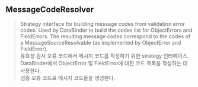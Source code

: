 ## MessageCodeResolver
>Strategy interface for building message codes from validation error codes. Used by DataBinder to build the codes list for ObjectErrors and FieldErrors.
The resulting message codes correspond to the codes of a MessageSourceResolvable (as implemented by ObjectError and FieldError).
><br> 유효성 검사 오류 코드에서 메시지 코드를 작성하기 위한 strategy 인터페이스. DataBinder에서 ObjectError 및 FieldError에 대한 코드 목록을 작성하는 데 사용한다.
><br>검증 오류 코드로 메시지 코드들을 생성한다.
>
